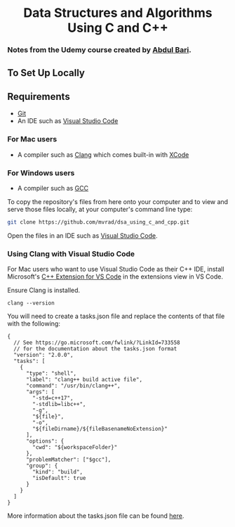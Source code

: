 <div align="center">
  <h1>Data Structures and Algorithms Using C and C++</h1>
</div>
  <h3>Notes from the Udemy course created by <a href=https://www.udemy.com/course/datastructurescncpp/>Abdul Bari</a>.</h3>

## To Set Up Locally

## Requirements

* [Git](http://git-scm.com/)
* An IDE such as [Visual Studio Code](https://code.visualstudio.com/)

### For Mac users

* A compiler such as [Clang](https://clang.llvm.org/) which comes built-in with [XCode](https://developer.apple.com/xcode/)

### For Windows users

* A compiler such as [GCC](https://gcc.gnu.org/)

To copy the repository's files from here onto your computer and to view and serve those files locally, at your computer's command line type:
```bash
git clone https://github.com/mvrad/dsa_using_c_and_cpp.git
```
Open the files in an IDE such as [Visual Studio Code](https://code.visualstudio.com/).

### Using Clang with Visual Studio Code

For Mac users who want to use Visual Studio Code as their C++ IDE, install Microsoft's [C++ Extension for VS Code](https://marketplace.visualstudio.com/items?itemName=ms-vscode.cpptools) in the extensions view in VS Code.

Ensure Clang is installed.
```
clang --version
```

You will need to create a tasks.json file and replace the contents of that file with the following:
```
{
  // See https://go.microsoft.com/fwlink/?LinkId=733558
  // for the documentation about the tasks.json format
  "version": "2.0.0",
  "tasks": [
    {
      "type": "shell",
      "label": "clang++ build active file",
      "command": "/usr/bin/clang++",
      "args": [
        "-std=c++17",
        "-stdlib=libc++",
        "-g",
        "${file}",
        "-o",
        "${fileDirname}/${fileBasenameNoExtension}"
      ],
      "options": {
        "cwd": "${workspaceFolder}"
      },
      "problemMatcher": ["$gcc"],
      "group": {
        "kind": "build",
        "isDefault": true
      }
    }
  ]
}
```

More information about the tasks.json file can be found [here](https://code.visualstudio.com/docs/cpp/config-clang-mac).